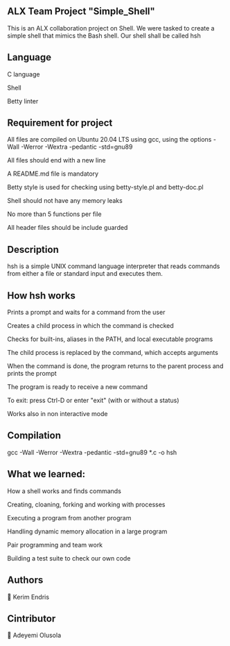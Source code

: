 ## ALX Team Project  "Simple_Shell"
This is an ALX collaboration project on Shell. We were tasked to create a simple shell that mimics the Bash shell. Our shell shall be called hsh

## Language 

C language

Shell

Betty linter

## Requirement for project

All files are compiled on Ubuntu 20.04 LTS using gcc, using the options -Wall -Werror -Wextra -pedantic -std=gnu89

All files should end with a new line

A README.md file is mandatory

Betty style is used for checking using betty-style.pl and betty-doc.pl

Shell should not have any memory leaks

No more than 5 functions per file

All header files should be include guarded

## Description

hsh is a simple UNIX command language interpreter that reads commands from either a file or standard input and executes them.

## How hsh works

Prints a prompt and waits for a command from the user

Creates a child process in which the command is checked

Checks for built-ins, aliases in the PATH, and local executable programs

The child process is replaced by the command, which accepts arguments

When the command is done, the program returns to the parent process and prints the prompt

The program is ready to receive a new command

To exit: press Ctrl-D or enter "exit" (with or without a status)

Works also in non interactive mode

## Compilation

gcc -Wall -Werror -Wextra -pedantic -std=gnu89 *.c -o hsh

## What we learned:

How a shell works and finds commands

Creating, cloaning, forking and working with processes

Executing a program from another program

Handling dynamic memory allocation in a large program

Pair programming and team work

Building a test suite to check our own code

## Authors
👤 Kerim Endris

## Cintributor
👤 Adeyemi Olusola
